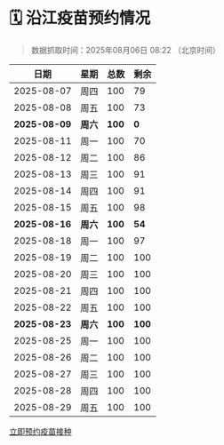 # 🗓️ 沿江疫苗预约情况

> 数据抓取时间：2025年08月06日 08:22 （北京时间）

| 日期 | 星期 | 总数 | 剩余 |
|------|------|------|------|
| 2025-08-07 | 周四 | 100 | 79 |
| 2025-08-08 | 周五 | 100 | 73 |
| **2025-08-09** | **周六** | **100** | **0** |
| 2025-08-11 | 周一 | 100 | 70 |
| 2025-08-12 | 周二 | 100 | 86 |
| 2025-08-13 | 周三 | 100 | 91 |
| 2025-08-14 | 周四 | 100 | 91 |
| 2025-08-15 | 周五 | 100 | 98 |
| **2025-08-16** | **周六** | **100** | **54** |
| 2025-08-18 | 周一 | 100 | 97 |
| 2025-08-19 | 周二 | 100 | 100 |
| 2025-08-20 | 周三 | 100 | 100 |
| 2025-08-21 | 周四 | 100 | 100 |
| 2025-08-22 | 周五 | 100 | 100 |
| **2025-08-23** | **周六** | **100** | **100** |
| 2025-08-25 | 周一 | 100 | 100 |
| 2025-08-26 | 周二 | 100 | 100 |
| 2025-08-27 | 周三 | 100 | 100 |
| 2025-08-28 | 周四 | 100 | 100 |
| 2025-08-29 | 周五 | 100 | 100 |


<div class="button-container">
<a class="btn" href="http://yfzweb.ishequ.net/#/login" target="_blank">立即预约疫苗接种</a>
</div>
